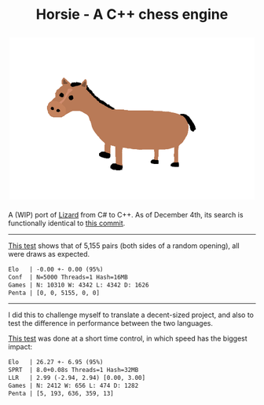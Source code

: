 <h1 align="center">
Horsie - A C++ chess engine
</h1>

<h2 align="center">
<img src="./Resources/logo.png" width="500">
</h2>

A (WIP) port of [Lizard](https://github.com/liamt19/Lizard/) from C# to C++. As of December 4th, its search is functionally identical to [this commit](https://github.com/liamt19/Lizard/commit/5cfcc4f7fb0540bda504460a0225a85a44bc2c74).

---

[This test](http://somelizard.pythonanywhere.com/test/2016/) shows that of 5,155 pairs (both sides of a random opening), all were draws as expected.
```
Elo   | -0.00 +- 0.00 (95%)
Conf  | N=5000 Threads=1 Hash=16MB
Games | N: 10310 W: 4342 L: 4342 D: 1626
Penta | [0, 0, 5155, 0, 0]
```


---

I did this to challenge myself to translate a decent-sized project, and also to test the difference in performance between the two languages.

[This test](http://somelizard.pythonanywhere.com/test/1986/) was done at a short time control, in which speed has the biggest impact:
```
Elo   | 26.27 +- 6.95 (95%)
SPRT  | 8.0+0.08s Threads=1 Hash=32MB
LLR   | 2.99 (-2.94, 2.94) [0.00, 3.00]
Games | N: 2412 W: 656 L: 474 D: 1282
Penta | [5, 193, 636, 359, 13]
```
